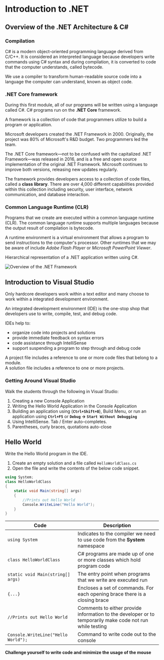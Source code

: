 # Introduction to .NET

## Overview of the .NET Architecture & C#

### Compilation

C# is a modern object-oriented programming language derived from C/C++. It is considered an interpreted language because developers write commands using C# syntax and during compilation, it is converted to code that the computer understands, called bytecode.

<div class="definition note">We use a <span>compiler</span> to transform human-readable source code into a language the computer can understand, known as object code.</div>

### .NET Core framework

During this first module, all of our programs will be written using a language called C#. C# programs run on the **.NET Core** framework.

<div class="definition note">A <span>framework</span> is a collection of code that programmers utilize to build a program or application.</div>

Microsoft developers created the .NET Framework in 2000. Originally, the project was 80% of Microsoft's R&D budget. Two programmers led the team.

The .NET Core framework—not to be confused with the capitalized .NET Framework—was released in 2016, and is a free and open source implementation of the original .NET Framework. Microsoft continues to improve both versions, releasing new updates regularly.

The framework provides developers access to a collection of code files, called a **class library**. There are over 4,000 different capabilities provided within this collection including security, user interface, network communication, and database interaction.

### Common Language Runtime (CLR)

Programs that we create are executed within a common language runtime (CLR). The common language runtime supports multiple languages because the output result of compilation is bytecode.

<div class="definition note">A <span>runtime</span> environment is a virtual environment that allows a program to send instructions to the computer's
processor. Other runtimes that we may be aware of include <em>Adobe Flash Player</em> or <em>Microsoft PowerPoint Viewer</em>.</div>

Hierarchical representation of a .NET application written using C#.

![Overview of the .NET Framework](../../../resources/.net-framework.png)

## Introduction to Visual Studio

Only hardcore developers work within a text editor and many choose to work within a integrated development environment.

<div class="definition note">An <span>integrated development environment</span> (IDE) is the one-stop shop that developers use to write, compile, test, and debug code.</div>

IDEs help to:

* organize code into projects and solutions
* provide immediate feedback on syntax errors
* code assistance through IntelliSense
* support suspending a program to step through and debug code

<div class="definition note">A <span>project file</span> includes a reference to one or more code files that belong to a module.</div>

<div class="definition note">A <span>solution file</span> includes a reference to one or more projects. </div>

### Getting Around Visual Studio

Walk the students through the following in Visual Studio:

1. Creating a new Console Application
2. Writing the Hello World Application in the Console Application
3. Building an application using (**`Ctrl+Shift+B`**), Build Menu, or run an application using **`Ctrl+F5`** or **`Debug` &rarr; `Start Without Debugging`**
4. Using IntelliSense. Tab / Enter auto-completes.
5. Parentheses, curly braces, quotations auto-close

## Hello World

Write the Hello World program in the IDE.

1. Create an empty solution and a file called `HelloWorldClass.cs`
2. Open the file and write the contents of the below code snippet.
```csharp
using System;
class HelloWorldClass
{
    static void Main(string[] args)
    {
        //Prints out Hello World
        Console.WriteLine("Hello World");
    }
}
```

| Code | Description |
|------|-------------|
| `using System` | Indicates to the compiler we need to use code from the **System** namespace |
| `class HelloWorldClass` | C# programs are made up of one or more classes which hold program code |
| `static void Main(string[] args)` | The entry point when programs that we write are executed run |
| `{...}` | Encloses a set of commands. For each opening brace there is a closing brace |
| `//Prints out Hello World` | Comments to either provide information to the developer or to temporarily make code not run while testing |
| `Console.WriteLine("Hello World");` | Command to write code out to the console |

**Challenge yourself to write code and minimize the usage of the mouse**
